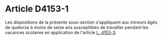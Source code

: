 # Article D4153-1

  
Les dispositions de la présente sous-section s'appliquent aux mineurs âgés de quatorze à moins de seize ans susceptibles de travailler pendant les vacances scolaires en application de l'article [L. 4153-3][1].

 [1]: /affichCodeArticle.do?cidTexte=LEGITEXT000006072050&idArticle=LEGIARTI000006903181&dateTexte=&categorieLien=cid